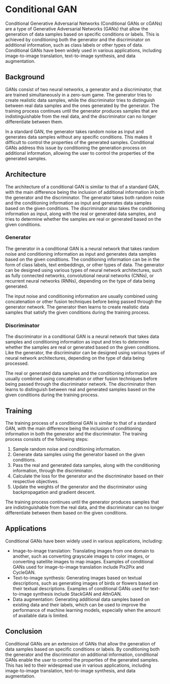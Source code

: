 # Conditional GAN

Conditional Generative Adversarial Networks (Conditional GANs or cGANs) are a type of Generative Adversarial Networks (GANs) that allow the generation of data samples based on specific conditions or labels. This is achieved by conditioning both the generator and the discriminator on additional information, such as class labels or other types of data. Conditional GANs have been widely used in various applications, including image-to-image translation, text-to-image synthesis, and data augmentation.

## Background

GANs consist of two neural networks, a generator and a discriminator, that are trained simultaneously in a zero-sum game. The generator tries to create realistic data samples, while the discriminator tries to distinguish between real data samples and the ones generated by the generator. The training process continues until the generator produces samples that are indistinguishable from the real data, and the discriminator can no longer differentiate between them.

In a standard GAN, the generator takes random noise as input and generates data samples without any specific conditions. This makes it difficult to control the properties of the generated samples. Conditional GANs address this issue by conditioning the generation process on additional information, allowing the user to control the properties of the generated samples.

## Architecture

The architecture of a conditional GAN is similar to that of a standard GAN, with the main difference being the inclusion of additional information in both the generator and the discriminator. The generator takes both random noise and the conditioning information as input and generates data samples based on the given conditions. The discriminator also takes the conditioning information as input, along with the real or generated data samples, and tries to determine whether the samples are real or generated based on the given conditions.

### Generator

The generator in a conditional GAN is a neural network that takes random noise and conditioning information as input and generates data samples based on the given conditions. The conditioning information can be in the form of class labels, text embeddings, or other types of data. The generator can be designed using various types of neural network architectures, such as fully connected networks, convolutional neural networks (CNNs), or recurrent neural networks (RNNs), depending on the type of data being generated.

The input noise and conditioning information are usually combined using concatenation or other fusion techniques before being passed through the generator network. The generator then learns to create realistic data samples that satisfy the given conditions during the training process.

### Discriminator

The discriminator in a conditional GAN is a neural network that takes data samples and conditioning information as input and tries to determine whether the samples are real or generated based on the given conditions. Like the generator, the discriminator can be designed using various types of neural network architectures, depending on the type of data being processed.

The real or generated data samples and the conditioning information are usually combined using concatenation or other fusion techniques before being passed through the discriminator network. The discriminator then learns to distinguish between real and generated samples based on the given conditions during the training process.

## Training

The training process of a conditional GAN is similar to that of a standard GAN, with the main difference being the inclusion of conditioning information in both the generator and the discriminator. The training process consists of the following steps:

1. Sample random noise and conditioning information.
2. Generate data samples using the generator based on the given conditions.
3. Pass the real and generated data samples, along with the conditioning information, through the discriminator.
4. Calculate the loss for the generator and the discriminator based on their respective objectives.
5. Update the weights of the generator and the discriminator using backpropagation and gradient descent.

The training process continues until the generator produces samples that are indistinguishable from the real data, and the discriminator can no longer differentiate between them based on the given conditions.

## Applications

Conditional GANs have been widely used in various applications, including:

- Image-to-image translation: Translating images from one domain to another, such as converting grayscale images to color images, or converting satellite images to map images. Examples of conditional GANs used for image-to-image translation include Pix2Pix and CycleGAN.
- Text-to-image synthesis: Generating images based on textual descriptions, such as generating images of birds or flowers based on their textual descriptions. Examples of conditional GANs used for text-to-image synthesis include StackGAN and AttnGAN.
- Data augmentation: Generating additional data samples based on existing data and their labels, which can be used to improve the performance of machine learning models, especially when the amount of available data is limited.

## Conclusion

Conditional GANs are an extension of GANs that allow the generation of data samples based on specific conditions or labels. By conditioning both the generator and the discriminator on additional information, conditional GANs enable the user to control the properties of the generated samples. This has led to their widespread use in various applications, including image-to-image translation, text-to-image synthesis, and data augmentation.
